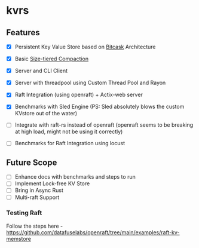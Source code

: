 # kvrs


## Features 

- [x] Persistent Key Value Store based on [Bitcask](https://riak.com/assets/bitcask-intro.pdf) Architecture
- [x] Basic [Size-tiered Compaction](https://opensource.docs.scylladb.com/stable/kb/compaction.html#size-tiered-compaction-strategy-stcs)
- [x] Server and CLI Client 
- [x] Server with threadpool using Custom Thread Pool and Rayon
- [x] Raft Integration (using openraft) + Actix-web server
- [x] Benchmarks with Sled Engine (PS: Sled absolutely blows the custom KVstore out of the water)
- [ ] Integrate with raft-rs instead of openraft (openraft seems to be breaking at high load, might not be using it correctly)
- [ ] Benchmarks for Raft Integration using locust


## Future Scope

- [ ] Enhance docs with benchmarks and steps to run
- [ ] Implement Lock-free KV Store
- [ ] Bring in Async Rust
- [ ] Multi-raft Support

### Testing Raft 

 Follow the steps here - https://github.com/datafuselabs/openraft/tree/main/examples/raft-kv-memstore


